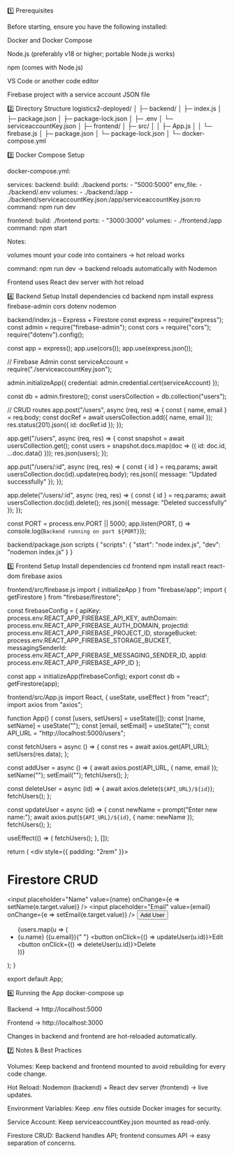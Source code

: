 1️⃣ Prerequisites

Before starting, ensure you have the following installed:

Docker and Docker Compose

Node.js (preferably v18 or higher; portable Node.js works)

npm (comes with Node.js)

VS Code or another code editor

Firebase project with a service account JSON file

2️⃣ Directory Structure
logistics2-deployed/
│
├─ backend/
│   ├─ index.js
│   ├─ package.json
│   ├─ package-lock.json
│   ├─ .env
│   └─ serviceaccountKey.json
│
├─ frontend/
│   ├─ src/
│   │   ├─ App.js
│   │   └─ firebase.js
│   ├─ package.json
│   └─ package-lock.json
│
└─ docker-compose.yml

3️⃣ Docker Compose Setup

docker-compose.yml:

services:
  backend:
    build: ./backend
    ports:
      - "5000:5000"
    env_file:
      - ./backend/.env
    volumes:
      - ./backend:/app
      - ./backend/serviceaccountKey.json:/app/serviceaccountKey.json:ro
    command: npm run dev

  frontend:
    build: ./frontend
    ports:
      - "3000:3000"
    volumes:
      - ./frontend:/app
    command: npm start


Notes:

volumes mount your code into containers → hot reload works

command: npm run dev → backend reloads automatically with Nodemon

Frontend uses React dev server with hot reload

4️⃣ Backend Setup
Install dependencies
cd backend
npm install express firebase-admin cors dotenv nodemon

backend/index.js – Express + Firestore
const express = require("express");
const admin = require("firebase-admin");
const cors = require("cors");
require("dotenv").config();

const app = express();
app.use(cors());
app.use(express.json());

// Firebase Admin
const serviceAccount = require("./serviceaccountKey.json");

admin.initializeApp({
  credential: admin.credential.cert(serviceAccount)
});

const db = admin.firestore();
const usersCollection = db.collection("users");

// CRUD routes
app.post("/users", async (req, res) => {
  const { name, email } = req.body;
  const docRef = await usersCollection.add({ name, email });
  res.status(201).json({ id: docRef.id });
});

app.get("/users", async (req, res) => {
  const snapshot = await usersCollection.get();
  const users = snapshot.docs.map(doc => ({ id: doc.id, ...doc.data() }));
  res.json(users);
});

app.put("/users/:id", async (req, res) => {
  const { id } = req.params;
  await usersCollection.doc(id).update(req.body);
  res.json({ message: "Updated successfully" });
});

app.delete("/users/:id", async (req, res) => {
  const { id } = req.params;
  await usersCollection.doc(id).delete();
  res.json({ message: "Deleted successfully" });
});

const PORT = process.env.PORT || 5000;
app.listen(PORT, () => console.log(`Backend running on port ${PORT}`));

backend/package.json scripts
{
  "scripts": {
    "start": "node index.js",
    "dev": "nodemon index.js"
  }
}

5️⃣ Frontend Setup
Install dependencies
cd frontend
npm install react react-dom firebase axios

frontend/src/firebase.js
import { initializeApp } from "firebase/app";
import { getFirestore } from "firebase/firestore";

const firebaseConfig = {
  apiKey: process.env.REACT_APP_FIREBASE_API_KEY,
  authDomain: process.env.REACT_APP_FIREBASE_AUTH_DOMAIN,
  projectId: process.env.REACT_APP_FIREBASE_PROJECT_ID,
  storageBucket: process.env.REACT_APP_FIREBASE_STORAGE_BUCKET,
  messagingSenderId: process.env.REACT_APP_FIREBASE_MESSAGING_SENDER_ID,
  appId: process.env.REACT_APP_FIREBASE_APP_ID
};

const app = initializeApp(firebaseConfig);
export const db = getFirestore(app);

frontend/src/App.js
import React, { useState, useEffect } from "react";
import axios from "axios";

function App() {
  const [users, setUsers] = useState([]);
  const [name, setName] = useState("");
  const [email, setEmail] = useState("");
  const API_URL = "http://localhost:5000/users";

  const fetchUsers = async () => {
    const res = await axios.get(API_URL);
    setUsers(res.data);
  };

  const addUser = async () => {
    await axios.post(API_URL, { name, email });
    setName(""); setEmail("");
    fetchUsers();
  };

  const deleteUser = async (id) => {
    await axios.delete(`${API_URL}/${id}`);
    fetchUsers();
  };

  const updateUser = async (id) => {
    const newName = prompt("Enter new name:");
    await axios.put(`${API_URL}/${id}`, { name: newName });
    fetchUsers();
  };

  useEffect(() => { fetchUsers(); }, []);

  return (
    <div style={{ padding: "2rem" }}>
      <h1>Firestore CRUD</h1>
      <input placeholder="Name" value={name} onChange={e => setName(e.target.value)} />
      <input placeholder="Email" value={email} onChange={e => setEmail(e.target.value)} />
      <button onClick={addUser}>Add User</button>
      <ul>
        {users.map(u => (
          <li key={u.id}>
            {u.name} ({u.email}){" "}
            <button onClick={() => updateUser(u.id)}>Edit</button>
            <button onClick={() => deleteUser(u.id)}>Delete</button>
          </li>
        ))}
      </ul>
    </div>
  );
}

export default App;

6️⃣ Running the App
docker-compose up


Backend → http://localhost:5000

Frontend → http://localhost:3000

Changes in backend and frontend are hot-reloaded automatically.

7️⃣ Notes & Best Practices

Volumes: Keep backend and frontend mounted to avoid rebuilding for every code change.

Hot Reload: Nodemon (backend) + React dev server (frontend) → live updates.

Environment Variables: Keep .env files outside Docker images for security.

Service Account: Keep serviceaccountKey.json mounted as read-only.

Firestore CRUD: Backend handles API; frontend consumes API → easy separation of concerns.
